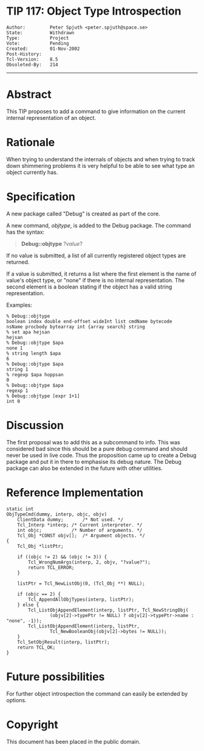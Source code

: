 # TIP 117: Object Type Introspection
	Author:         Peter Spjuth <peter.spjuth@space.se>
	State:          Withdrawn
	Type:           Project
	Vote:           Pending
	Created:        01-Nov-2002
	Post-History:   
	Tcl-Version:    8.5
	Obsoleted-By:	214
-----

# Abstract

This TIP proposes to add a command to give information
on the current internal representation of an object.

# Rationale

When trying to understand the internals of objects and when trying to
track down shimmering problems it is very helpful to be able to see
what type an object currently has.

# Specification

A new package called "Debug" is created as part of the core.

A new command, _objtype_, is added to the Debug package.
The command has the syntax:

 > **Debug::objtype** ?_value_?

If no value is submitted, a list of all currently registered object
types are returned.

If a value is submitted, it returns a list where the first element
is the name of value's object type, or "none" if there is no
internal representation.  The second element is a boolean stating
if the object has a valid string representation.

Examples:

	% Debug::objtype
	boolean index double end-offset wideInt list cmdName bytecode
	nsName procbody bytearray int {array search} string
	% set apa hejsan
	hejsan
	% Debug::objtype $apa
	none 1
	% string length $apa
	6
	% Debug::objtype $apa
	string 1
	% regexp $apa hoppsan
	0
	% Debug::objtype $apa
	regexp 1
	% Debug::objtype [expr 1+1]
	int 0

# Discussion

The first proposal was to add this as a subcommand to info.  This
was considered bad since this should be a pure debug command
and should never be used in live code.  Thus the proposition
came up to create a Debug package and put it in there to emphasise
its debug nature.  The Debug package can also be extended in the
future with other utilities.

# Reference Implementation

	static int
	ObjTypeCmd(dummy, interp, objc, objv)
	    ClientData dummy;		/* Not used. */
	    Tcl_Interp *interp;	/* Current interpreter. */
	    int objc;			/* Number of arguments. */
	    Tcl_Obj *CONST objv[];	/* Argument objects. */
	{
	    Tcl_Obj *listPtr;
	
	    if ((objc != 2) && (objc != 3)) {
	        Tcl_WrongNumArgs(interp, 2, objv, "?value?");
	        return TCL_ERROR;
	    }
	
	    listPtr = Tcl_NewListObj(0, (Tcl_Obj **) NULL);
	
	    if (objc == 2) {
	        Tcl_AppendAllObjTypes(interp, listPtr);
	    } else {
	        Tcl_ListObjAppendElement(interp, listPtr, Tcl_NewStringObj(
	                (objv[2]->typePtr != NULL) ? objv[2]->typePtr->name : "none", -1));
	        Tcl_ListObjAppendElement(interp, listPtr,
	                Tcl_NewBooleanObj(objv[2]->bytes != NULL));
	    }
	    Tcl_SetObjResult(interp, listPtr);
	    return TCL_OK;
	}

# Future possibilities

For further object introspection the command can easily be 
extended by options.

# Copyright

This document has been placed in the public domain.

